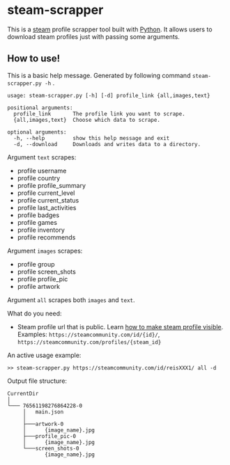 # steam-scrapper
This is a [steam](https://store.steampowered.com) profile scrapper tool built with [Python](http://python.org). It allows users to download steam profiles just with passing some arguments.
## How to use!

This is a basic help message. Generated by following command
`steam-scrapper.py -h` .
```
usage: steam-scrapper.py [-h] [-d] profile_link {all,images,text}

positional arguments:
  profile_link       The profile link you want to scrape.        
  {all,images,text}  Choose which data to scrape.

optional arguments:
  -h, --help         show this help message and exit
  -d, --download     Downloads and writes data to a directory.
```
Argument `text` scrapes:  
* profile username
* profile country
* profile profile_summary
* profile current_level
* profile current_status
* profile last_activities
* profile badges
* profile games
* profile inventory
* profile recommends

Argument `images` scrapes:
* profile group
* profile screen_shots
* profile profile_pic
* profile artwork

Argument `all` scrapes both `images` and `text`.

What do you need:  
* Steam profile url that is public. Learn [how to make steam profile visible](https://asapguide.com/how-to-make-steam-profile-public/).  
Examples: `https://steamcommunity.com/id/{id}/`, `https://steamcommunity.com/profiles/{steam_id}`


An active usage example: 
```
>> steam-scrapper.py https://steamcommunity.com/id/reisXXX1/ all -d
```
Output file structure:
```
CurrentDir
│
└─── 76561198276864228-0
     │   main.json
     │
     ├───artwork-0
     │      {image_name}.jpg
     ├───profile_pic-0
     │      {image_name}.jpg
     └───screen_shots-0
            {image_name}.jpg
```

